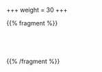 +++
weight = 30
+++

<section data-background-iframe="mecEdit" data-background-interactive>
{{% fragment %}} <h1 style="text-transform: none; color: white"> https://mecEdit.com </h1> {{% /fragment %}}
</section>